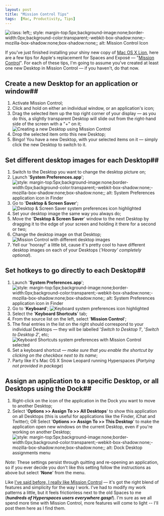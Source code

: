 ```yaml
---
layout: post
title: "Mission Control Tips"
tags:  [Mac, Productivity, Tips]
---
```


![class: left;; style: margin-top:5px;background-image:none;border-width:0px;background-color:transparent;-webkit-box-shadow:none;-mozilla-box-shadow:none;box-shadow:none;; alt: Mission Control Icon](http://static.tonyarnold.com/missioncontrolicon-1311311856.png)

If you've just finished installing your shiny new copy of [Mac OS X Lion][1], here are a few tips for Apple's replacement for Spaces and Exposé — "[Mission Control][2]". For each of these tips, I'm going to assume you've created at least one new Desktop in Mission Control — if you haven't, do that now.

## Create a new Desktop for an application or window##

1. Activate Mission Control;
2. Click and hold on either an individual window, or an application's icon;
3. Drag the selected item up the top right corner of your display — as you do this, a slightly transparent Desktop will slide out from the right-hand side of the screen with a "+" on it;
    ![Creating a new Desktop using Mission Control](http://static.tonyarnold.com/createdesktop-1311313098.png)
4. Drop the selected item onto this new Desktop;
5. Bingo! You have a new Desktop, with your selected items on it — simply click the new Desktop to switch to it.

## Set different desktop images for each Desktop##

1. Switch to the Desktop you want to change the desktop picture on;
2. Launch '**System Preferences.app**';
    ![style: margin-top:5px;background-image:none;border-width:0px;background-color:transparent;-webkit-box-shadow:none;-mozilla-box-shadow:none;box-shadow:none;; alt: System Preferences application icon in Finder](http://static.tonyarnold.com/sysprefsappicon-1311313183.png)
3. Go to '**Desktop & Screen Saver**';
    ![Desktop & Screen Saver system preferences icon highlighted](http://static.tonyarnold.com/desktopsysprefs-1311313127.png)
4. Set your desktop image the same way you always do;
5. Move the '**Desktop & Screen Saver**' window to the next Desktop by dragging it to the edge of your screen and holding it there for a second or two;
6. Change the desktop image on that Desktop;
    ![Mission Control with different desktop images](http://static.tonyarnold.com/mcdesktoppics-1311314159.png)
7. Yell our 'hooray!' a little bit, cause it's pretty cool to have different desktop images on each of your Desktops (*'Hooray' completely optional*).

## Set hotkeys to go directly to each Desktop##

1. Launch '**System Preferences.app**';
    ![style: margin-top:5px;background-image:none;border-width:0px;background-color:transparent;-webkit-box-shadow:none;-mozilla-box-shadow:none;box-shadow:none;; alt: System Preferences application icon in Finder](http://static.tonyarnold.com/sysprefsappicon-1311313183.png)
2. Go to '**Keyboard**';
   ![Keyboard system preferences icon highlighted](http://static.tonyarnold.com/keyboardsysprefs-1311313159.png)
3. Select the '**Keyboard Shortcuts**' tab;
4. From the source list on the left, select '**Mission Control**';
5. The final entries in the list on the right should correspond to your individual Desktops — they will be labelled '*Switch to Desktop 1*', '*Switch to Desktop 2*', etc;
   ![Keyboard Shortcuts system preferences with Mission Control selected](http://static.tonyarnold.com/keyboardshortcuts-1311313766.png)
6. Set a keyboard shortcut — *make sure that you enable the shortcut by clicking on the checkbox next to its name*;
7. Party like it's Mac OS X Snow Leopard running Hyperspaces (*Partying not provided in package*)

## Assign an application to a specific Desktop, or all Desktops using the Dock##

1. Right-click on the icon of the application in the Dock you want to move to another Desktop;
2. Select '**Options >> Assign To >> All Desktops**' to show this application on all Desktops (this is useful for applications like the Finder, iChat and Twitter); OR
    Select '**Options >> Assign To >> This Desktop**' to make the application open new windows on the current Desktop, even if you're working on another Desktop;
    ![style: margin-top:5px;background-image:none;border-width:0px;background-color:transparent;-webkit-box-shadow:none;-mozilla-box-shadow:none;box-shadow:none;; alt: Dock Desktop assignments menu](http://static.tonyarnold.com/dockassignments-1311313145.png)

*Note:* These settings persist through quitting and re-opening an application, so if you ever decide you don't like this setting follow the instructions as above but select '**None**' from the menu.

Like [I've said before, I really like Mission Control](http://thecocoabots.com/blog/post/376/) — it's got the right blend of features and simplicity for the way I work. I've had to modify my work patterns a little, but it feels frictionless next to the old Spaces to me (***hundreds of Hyperspaces users everywhere gasp!***). I'm sure as we all spend more time with Mission Control, more features will come to light -- I'll post them here as I find them.

 [1]: http://www.apple.com/macosx/
 [2]: http://www.apple.com/macosx/whats-new/mission-control.html
